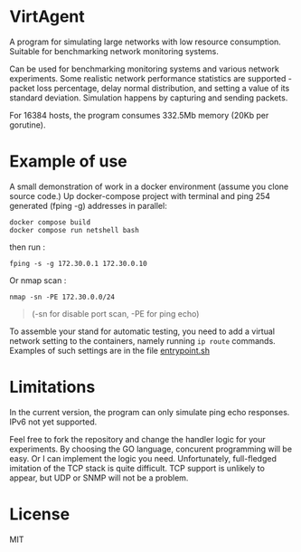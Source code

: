 # VirtAgent #
A program for simulating large networks with low resource consumption.
Suitable for benchmarking network monitoring systems.

Can be used for benchmarking monitoring systems and various network experiments.
Some realistic network performance statistics are supported - packet loss percentage, delay normal distribution, and setting a value of its standard deviation.
Simulation happens by capturing and sending packets.

For 16384 hosts, the program consumes 332.5Mb memory (20Kb per gorutine).



#  Example of use #
A small demonstration of work in a docker environment (assume you  clone source code.)
Up docker-compose project with terminal and ping 254 generated (fping -g) addresses in parallel:
```
docker compose build
docker compose run netshell bash
```
then run :
```
fping -s -g 172.30.0.1 172.30.0.10
```
Or nmap scan :
```
nmap -sn -PE 172.30.0.0/24
```
>(-sn for disable port scan, -PE for ping echo)

To assemble your stand for automatic testing, you need to add a virtual network setting to the containers,
namely running `ip route` commands. Examples of such settings are in the file [entrypoint.sh](./src/entrypoint.sh)

# Limitations #
In the current version, the program can only simulate ping echo responses. IPv6 not yet supported.

Feel free to fork the repository and change the handler logic for your experiments.
By choosing the GO language, concurent programming will be easy. Or I can implement the logic you need.
Unfortunately, full-fledged imitation of the TCP stack is quite difficult. TCP support is unlikely to appear, but UDP or SNMP will not be a problem.

# License #

MIT
